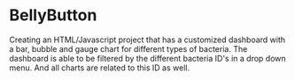 # BellyButton
Creating an HTML/Javascript project that has a customized dashboard with a bar, bubble and gauge chart for different types of bacteria. The dashboard is able to be filtered by the different bacteria ID's in a drop down menu. And all charts are related to this ID as well. 
